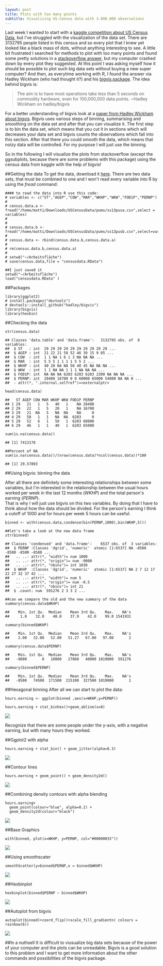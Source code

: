```yaml
---
layout: post
title: Plots with too many points
subtitle: Visualizing US-Census data with 3.000.000 observations
---
```


Last week I wanted to start with a [kaggle competition about US Census Data](https://www.kaggle.com/c/2013-american-community-survey), but I've struggled with the visualization of the data set. There are 3132795 people listed in this census and so every plot that I knew yet looked like a black mass of dots, without anything interesting to see. A little bit frustrated I searched for methods to plot with too many points and found some pretty solutions in a [stackoverflow answer](http://stackoverflow.com/questions/7714677/r-scatterplot-with-too-many-points), but my computer crashed down by every plot they suggested. At this point I was asking myself how it should be possible to plot such big data sets without buying a new super computer?
And then, as everytime working with R, I found the answer via Hadley Wickham (who had thought it?) and his [bigvis package](https://github.com/hadley/bigvis). 
The idea behind bigvis is:

>The aim is to have most operations take less than 5 seconds on commodity hardware, even for 100,000,000 data points. 
>  ~Hadley Wickham on hadley/bigvis

For a better understanding of bigvis look at a [paper from Hadley Wickham
about bigvis](http://vita.had.co.nz/papers/bigvis.pdf). Bigvis uses various steps of binning, summarising and smoothing on the data set and after that you can visualize it. The first step is to bin the data set, which means that you cut it in sections which will decreases your data set and bigvis counts the observations which fall into this section. After that there you could smooth the data, which means that noizy data will be controlled. For my purpose I will just use the binning.

So in the following I will visualize the plots from stackoverflow (except the ggsubplots, because there are some problems with this package) using the census data from kaggle with the help of bigvis!

##Getting the data
To get the data, download it [here](https://www.kaggle.com/c/2013-american-community-survey/data). There are two data sets, that must be combined to one and I won't read every variable into R by using the *fread* command:


~~~
#### to read the data into R use this code:
# variables <- c("ST","AGEP","COW","MAR","WKHP","WKW","FOD1P","PERNP")
# 
# census.data.a <- fread("/home/matti/Downloads/USCensusData/pums/ss13pusa.csv",select = variables)
# 
# 
# census.data.b <- fread("/home/matti/Downloads/USCensusData/pums/ss13pusb.csv",select=variables)
# 
# census.data <- rbind(census.data.b,census.data.a)
# 
# rm(census.data.b,census.data.a)
# 
# setwd("~/Arbeitsfläche")
# save(census.data,file = "censusdata.RData")

##I just saved it
setwd("~/Arbeitsfläche")
load("censusdata.RData" )
~~~

##Packages

~~~
library(ggplot2)
# install.packages("devtools")
# devtools::install_github("hadley/bigvis")
library(bigvis)
library(hexbin)
~~~

##Checking the data


~~~
str(census.data)
~~~

~~~
## Classes 'data.table' and 'data.frame':	3132795 obs. of  8 variables:
##  $ ST   : int  29 29 29 29 29 29 29 29 29 29 ...
##  $ AGEP : int  21 22 21 58 52 46 39 15 9 85 ...
##  $ COW  : int  1 1 NA 1 6 1 3 NA NA NA ...
##  $ MAR  : int  5 5 5 1 1 1 1 5 5 2 ...
##  $ WKHP : int  40 20 NA NA 50 40 45 NA NA NA ...
##  $ WKW  : int  1 1 NA NA 1 1 1 NA NA NA ...
##  $ FOD1P: int  NA NA NA 6203 6203 6203 2300 NA NA NA ...
##  $ PERNP: int  20400 16700 0 0 60000 65000 54000 NA NA 0 ...
##  - attr(*, ".internal.selfref")=<externalptr>
~~~

~~~
head(census.data)
~~~

~~~
##   ST AGEP COW MAR WKHP WKW FOD1P PERNP
## 1 29   21   1   5   40   1    NA 20400
## 2 29   22   1   5   20   1    NA 16700
## 3 29   21  NA   5   NA  NA    NA     0
## 4 29   58   1   1   NA  NA  6203     0
## 5 29   52   6   1   50   1  6203 60000
## 6 29   46   1   1   40   1  6203 65000
~~~

~~~
sum(is.na(census.data))
~~~

~~~
## [1] 7413178
~~~

~~~
##Percent of NA
sum(is.na(census.data))/(nrow(census.data)*ncol(census.data))*100
~~~

~~~
## [1] 29.57893
~~~

##Using bigvis: binning the data

After all there are definitely some interesting relationships between some variables, but I'm interested in the relationship between the usual hours worked per week in the last 12 months  (_WKHP_) and the total person's earning (_PERNP_).  
That is why I will just use bigvis on this two variables. By doing that I have to think about how the data should be divided. For the person's earning I think a cutoff of 1000 and for hours per week 5 hours can be useful.


~~~
binned <- with(census.data,condense(bin(PERNP,1000),bin(WKHP,5)))

##let's take a look at the new data frame
str(binned)
~~~

~~~
## Classes 'condensed' and 'data.frame':	6537 obs. of  3 variables:
##  $ PERNP :Classes 'dgrid', 'numeric'  atomic [1:6537] NA -8500 -8500 -8500 -8500 ...
##   .. ..- attr(*, "width")= num 1000
##   .. ..- attr(*, "origin")= num -9000
##   .. ..- attr(*, "nbins")= int 1030
##  $ WKHP  :Classes 'dgrid', 'numeric'  atomic [1:6537] NA 2 7 12 17 22 27 32 37 42 ...
##   .. ..- attr(*, "width")= num 5
##   .. ..- attr(*, "origin")= num -0.5
##   .. ..- attr(*, "nbins")= int 21
##  $ .count: num  591276 2 3 3 2 ...
~~~

~~~
##can we compare the old and the new summary of the data
summary(census.data$WKHP)
~~~

~~~
##    Min. 1st Qu.  Median    Mean 3rd Qu.    Max.    NA's 
##     1.0    32.0    40.0    37.9    42.0    99.0 1541931
~~~

~~~
summary(binned$WKHP)
~~~

~~~
##    Min. 1st Qu.  Median    Mean 3rd Qu.    Max.    NA's 
##    2.00   32.00   52.00   51.27   67.00   97.00       2
~~~

~~~
summary(census.data$PERNP)
~~~

~~~
##    Min. 1st Qu.  Median    Mean 3rd Qu.    Max.    NA's 
##   -9000       0   10000   27860   40000 1019000  591276
~~~

~~~
summary(binned$PERNP)
~~~

~~~
##    Min. 1st Qu.  Median    Mean 3rd Qu.    Max.    NA's 
##   -8500   74500  171500  215100  327500 1019000       1
~~~

##Hexagonal binning
After all we can start to plot the data:

~~~
hours.earning <- ggplot(binned ,aes(x=WKHP,y=PERNP))

hours.earning + stat_binhex()+geom_abline(x=0) 
~~~

![](https://raw.githubusercontent.com/MattiMeyer/MattiMeyer.github.io/master/_posts/images/toomanypoints/Rplot1.png) 

Recognize that there are some people under the y-axis, with a negative earning, but with many hours they worked. 

##Ggplot2 with alpha

~~~
hours.earning + stat_bin() + geom_jitter(alpha=0.3)
~~~

![](https://raw.githubusercontent.com/MattiMeyer/MattiMeyer.github.io/master/_posts/images/toomanypoints/Rplot2.png) 

##Contour lines


~~~
hours.earning + geom_point() + geom_density2d()
~~~

![](https://raw.githubusercontent.com/MattiMeyer/MattiMeyer.github.io/master/_posts/images/toomanypoints/Rplot3.png) 

##Combining density contours with alpha blending

~~~
hours.earning+
  geom_point(colour="blue", alpha=0.2) + 
  geom_density2d(colour="black")
~~~

![](https://raw.githubusercontent.com/MattiMeyer/MattiMeyer.github.io/master/_posts/images/toomanypoints/Rplot4.png) 

##Base Graphics

~~~
with(binned, plot(x=WKHP, y=PERNP, col="#00000033"))
~~~

![](https://raw.githubusercontent.com/MattiMeyer/MattiMeyer.github.io/master/_posts/images/toomanypoints/Rplot5.png) 

##Using smoothscater

~~~
smoothScatter(y=binned$PERNP,x = binned$WKHP)
~~~

![](https://raw.githubusercontent.com/MattiMeyer/MattiMeyer.github.io/master/_posts/images/toomanypoints/Rplot6.png) 

##Hexbinplot

~~~
hexbinplot(binned$PERNP ~ binned$WKHP)
~~~

![](https://raw.githubusercontent.com/MattiMeyer/MattiMeyer.github.io/master/_posts/images/toomanypoints/Rplot7.png) 

##Autoplot from bigvis

~~~
autoplot(binned)+coord_flip()+scale_fill_gradientn( colours = rainbow(6))  
~~~

![](https://raw.githubusercontent.com/MattiMeyer/MattiMeyer.github.io/master/_posts/images/toomanypoints/Rplot8.png) 

##In a nuthsell
It is difficult to viusualize big data sets because of the power of your computer and the plots can be unreadable. Bigvis is a good solution to this problem and I want to get more information about the other commands and possibilities of the bigvis package.
